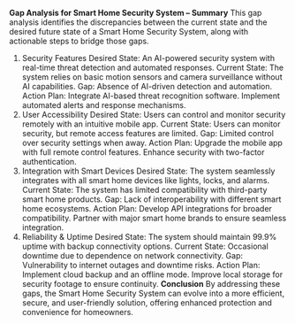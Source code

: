 **Gap Analysis for Smart Home Security System – Summary**
This gap analysis identifies the discrepancies between the current state and the desired future state of a Smart Home Security System, along with actionable steps to bridge those gaps.

1. Security Features
Desired State: An AI-powered security system with real-time threat detection and automated responses.
Current State: The system relies on basic motion sensors and camera surveillance without AI capabilities.
Gap: Absence of AI-driven detection and automation.
Action Plan:
Integrate AI-based threat recognition software.
Implement automated alerts and response mechanisms.
2. User Accessibility
Desired State: Users can control and monitor security remotely with an intuitive mobile app.
Current State: Users can monitor security, but remote access features are limited.
Gap: Limited control over security settings when away.
Action Plan:
Upgrade the mobile app with full remote control features.
Enhance security with two-factor authentication.
3. Integration with Smart Devices
Desired State: The system seamlessly integrates with all smart home devices like lights, locks, and alarms.
Current State: The system has limited compatibility with third-party smart home products.
Gap: Lack of interoperability with different smart home ecosystems.
Action Plan:
Develop API integrations for broader compatibility.
Partner with major smart home brands to ensure seamless integration.
4. Reliability & Uptime
Desired State: The system should maintain 99.9% uptime with backup connectivity options.
Current State: Occasional downtime due to dependence on network connectivity.
Gap: Vulnerability to internet outages and downtime risks.
Action Plan:
Implement cloud backup and an offline mode.
Improve local storage for security footage to ensure continuity.
**Conclusion**
By addressing these gaps, the Smart Home Security System can evolve into a more efficient, secure, and user-friendly solution, offering enhanced protection and convenience for homeowners.







